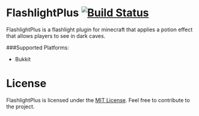 FlashlightPlus [![Build Status](https://travis-ci.org/FallenYouth/FlashlightPlus.svg?branch=master)](https://travis-ci.org/FallenYouth/FlashlightPlus)
==============

FlashlightPlus is a flashlight plugin for minecraft that applies a potion effect that allows players to see in dark caves.

###Supported Platforms:
* Bukkit

License
==============
FlashlightPlus is licensed under the [MIT License](http://opensource.org/licenses/MIT). Feel free to contribute to the project.
